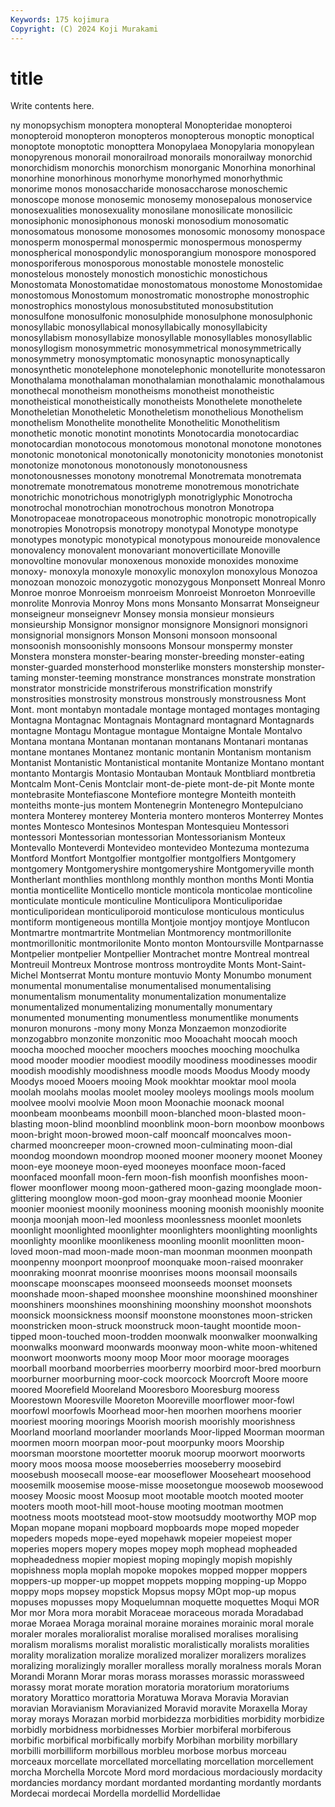 ```yaml
---
Keywords: 175 kojimura
Copyright: (C) 2024 Koji Murakami
---
```


# title

Write contents here.



ny monopsychism monoptera
monopteral Monopteridae monopteroi monopteroid monopteron monopteros monopterous monoptic monoptical monoptote
monoptotic monopttera Monopylaea Monopylaria monopylean monopyrenous monorail monorailroad monorails monorailway
monorchid monorchidism monorchis monorchism monorganic Monorhina monorhinal monorhine monorhinous monorhyme
monorhymed monorhythmic monorime monos monosaccharide monosaccharose monoschemic monoscope monose monosemic
monosemy monosepalous monoservice monosexualities monosexuality monosilane monosilicate monosilicic monosiphonic monosiphonous
monoski monosodium monosomatic monosomatous monosome monosomes monosomic monosomy monospace monosperm
monospermal monospermic monospermous monospermy monospherical monospondylic monosporangium monospore monospored monosporiferous
monosporous monostable monostele monostelic monostelous monostely monostich monostichic monostichous Monostomata
Monostomatidae monostomatous monostome Monostomidae monostomous Monostomum monostromatic monostrophe monostrophic monostrophics
monostylous monosubstituted monosubstitution monosulfone monosulfonic monosulphide monosulphone monosulphonic monosyllabic monosyllabical
monosyllabically monosyllabicity monosyllabism monosyllabize monosyllable monosyllables monosyllablic monosyllogism monosymmetric monosymmetrical
monosymmetrically monosymmetry monosymptomatic monosynaptic monosynaptically monosynthetic monotelephone monotelephonic monotellurite monotessaron
Monothalama monothalaman monothalamian monothalamic monothalamous monothecal monotheism monotheisms monotheist monotheistic
monotheistical monotheistically monotheists Monothelete monothelete Monotheletian Monotheletic Monotheletism monothelious Monothelism
monothelism Monothelite monothelite Monothelitic Monothelitism monothetic monotic monotint monotints Monotocardia
monotocardiac monotocardian monotocous monotomous monotonal monotone monotones monotonic monotonical monotonically
monotonicity monotonies monotonist monotonize monotonous monotonously monotonousness monotonousnesses monotony monotremal
Monotremata monotremata monotremate monotrematous monotreme monotremous monotrichate monotrichic monotrichous monotriglyph
monotriglyphic Monotrocha monotrochal monotrochian monotrochous monotron Monotropa Monotropaceae monotropaceous monotrophic
monotropic monotropically monotropies Monotropsis monotropy monotypal Monotype monotype monotypes monotypic
monotypical monotypous monoureide monovalence monovalency monovalent monovariant monoverticillate Monoville monovoltine
monovular monoxenous monoxide monoxides monoxime monoxy- monoxyla monoxyle monoxylic monoxylon
monoxylous Monozoa monozoan monozoic monozygotic monozygous Monponsett Monreal Monro Monroe
monroe Monroeism monroeism Monroeist Monroeton Monroeville monrolite Monrovia Monroy Mons
mons Monsanto Monsarrat Monseigneur monseigneur monseignevr Monsey monsia monsieur monsieurs
monsieurship Monsignor monsignor monsignore Monsignori monsignori monsignorial monsignors Monson Monsoni
monsoon monsoonal monsoonish monsoonishly monsoons Monsour monspermy monster Monstera monstera
monster-bearing monster-breeding monster-eating monster-guarded monsterhood monsterlike monsters monstership monster-taming monster-teeming
monstrance monstrances monstrate monstration monstrator monstricide monstriferous monstrification monstrify monstrosities
monstrosity monstrous monstrously monstrousness Mont Mont. mont montabyn montadale montage
montaged montages montaging Montagna Montagnac Montagnais Montagnard montagnard Montagnards montagne
Montagu Montague montague Montaigne Montale Montalvo Montana montana Montanan montanan
montanans Montanari montanas montane montanes Montanez montanic montanin Montanism montanism
Montanist Montanistic Montanistical montanite Montanize Montano montant montanto Montargis Montasio
Montauban Montauk Montbliard montbretia Montcalm Mont-Cenis Montclair mont-de-piete mont-de-pit Monte
monte montebrasite Montefiascone Montefiore montegre Monteith monteith monteiths monte-jus montem
Montenegrin Montenegro Montepulciano montera Monterey monterey Monteria montero monteros Monterrey
Montes montes Montesco Montesinos Montespan Montesquieu Montessori montessori Montessorian montessorian
Montessorianism Monteux Montevallo Monteverdi Montevideo montevideo Montezuma montezuma Montford Montfort
Montgolfier montgolfier montgolfiers Montgomery montgomery Montgomeryshire montgomeryshire Montgomeryville month Montherlant
monthlies monthlong monthly monthon months Monti Montia montia monticellite Monticello
monticle monticola monticolae monticoline monticulate monticule monticuline Monticulipora Monticuliporidae monticuliporidean
monticuliporoid monticulose monticulous monticulus montiform montigeneous montilla Montjoie montjoy montjoye
Montlucon Montmartre montmartrite Montmelian Montmorency montmorillonite montmorillonitic montmorilonite Monto monton
Montoursville Montparnasse Montpelier montpelier Montpellier Montrachet montre Montreal montreal Montreuil
Montreux Montrose montross montroydite Monts Mont-Saint-Michel Montserrat Montu monture montuvio
Monty Monumbo monument monumental monumentalise monumentalised monumentalising monumentalism monumentality monumentalization
monumentalize monumentalized monumentalizing monumentally monumentary monumented monumenting monumentless monumentlike monuments
monuron monurons -mony mony Monza Monzaemon monzodiorite monzogabbro monzonite monzonitic
moo Mooachaht moocah mooch moocha mooched moocher moochers mooches mooching
moochulka mood mooder moodier moodiest moodily moodiness moodinesses moodir moodish
moodishly moodishness moodle moods Moodus Moody moody Moodys mooed Mooers
mooing Mook mookhtar mooktar mool moola moolah moolahs moolas moolet
mooley mooleys moolings mools moolum moolvee moolvi moolvie Moon moon
Moonachie moonack moonal moonbeam moonbeams moonbill moon-blanched moon-blasted moon-blasting moon-blind
moonblind moonblink moon-born moonbow moonbows moon-bright moon-browed moon-calf mooncalf mooncalves
moon-charmed mooncreeper moon-crowned moon-culminating moon-dial moondog moondown moondrop mooned mooner
moonery moonet Mooney moon-eye mooneye moon-eyed mooneyes moonface moon-faced moonfaced
moonfall moon-fern moon-fish moonfish moonfishes moon-flower moonflower moong moon-gathered moon-gazing
moonglade moon-glittering moonglow moon-god moon-gray moonhead moonie Moonier moonier mooniest
moonily mooniness mooning moonish moonishly moonite moonja moonjah moon-led moonless
moonlessness moonlet moonlets moonlight moonlighted moonlighter moonlighters moonlighting moonlights moonlighty
moonlike moonlikeness moonling moonlit moonlitten moon-loved moon-mad moon-made moon-man moonman
moonmen moonpath moonpenny moonport moonproof moonquake moon-raised moonraker moonraking moonrat
moonrise moonrises moons moonsail moonsails moonscape moonscapes moonseed moonseeds moonset
moonsets moonshade moon-shaped moonshee moonshine moonshined moonshiner moonshiners moonshines moonshining
moonshiny moonshot moonshots moonsick moonsickness moonsif moonstone moonstones moon-stricken moonstricken
moon-struck moonstruck moon-taught moontide moon-tipped moon-touched moon-trodden moonwalk moonwalker moonwalking
moonwalks moonward moonwards moonway moon-white moon-whitened moonwort moonworts moony moop
Moor moor moorage moorages moorball moorband moorberries moorberry moorbird moor-bred
moorburn moorburner moorburning moor-cock moorcock Moorcroft Moore moore moored Moorefield
Mooreland Mooresboro Mooresburg mooress Moorestown Mooresville Mooreton Mooreville moorflower moor-fowl
moorfowl moorfowls Moorhead moor-hen moorhen moorhens moorier mooriest mooring moorings
Moorish moorish moorishly moorishness Moorland moorland moorlander moorlands Moor-lipped Moorman
moorman moormen moorn moorpan moor-pout moorpunky moors Moorship moorsman moorstone
moortetter mooruk moorup moorwort moorworts moory moos moosa moose mooseberries
mooseberry moosebird moosebush moosecall moose-ear mooseflower Mooseheart moosehood moosemilk moosemise
moose-misse moosetongue moosewob moosewood moosey Moosic moost Moosup moot mootable
mootch mooted mooter mooters mooth moot-hill moot-house mooting mootman mootmen
mootness moots mootstead moot-stow mootsuddy mootworthy MOP mop Mopan mopane
mopani mopboard mopboards mope moped mopeder mopeders mopeds mope-eyed mopehawk
mopeier mopeiest moper moperies mopers mopery mopes mopey moph mophead
mopheaded mopheadedness mopier mopiest moping mopingly mopish mopishly mopishness mopla
moplah mopoke mopokes mopped mopper moppers moppers-up mopper-up moppet moppets
mopping mopping-up Moppo moppy mops mopsey mopstick Mopsus mopsy MOpt
mop-up mopus mopuses mopusses mopy Moquelumnan moquette moquettes Moqui MOR
Mor mor Mora mora morabit Moraceae moraceous morada Moradabad morae
Moraea Moraga morainal moraine moraines morainic moral morale moraler morales
moralioralist moralise moralised moralises moralising moralism moralisms moralist moralistic moralistically
moralists moralities morality moralization moralize moralized moralizer moralizers moralizes moralizing
moralizingly moraller moralless morally moralness morals Moran Morandi Morann Morar
moras morass morasses morassic morassweed morassy morat morate moration moratoria
moratorium moratoriums moratory Morattico morattoria Moratuwa Morava Moravia Moravian moravian
Moravianism Moravianized Moravid moravite Moraxella Moray moray morays Morazan morbid
morbidezza morbidities morbidity morbidize morbidly morbidness morbidnesses Morbier morbiferal morbiferous
morbific morbifical morbifically morbify Morbihan morbility morbillary morbilli morbilliform morbillous
morbleu morbose morbus morceau morceaux morcellate morcellated morcellating morcellation morcellement
morcha Morchella Morcote Mord mord mordacious mordaciously mordacity mordancies mordancy
mordant mordanted mordanting mordantly mordants Mordecai mordecai Mordella mordellid Mordellidae
